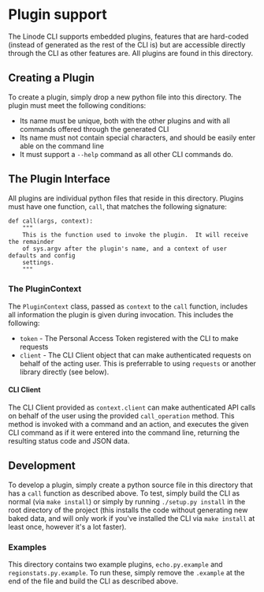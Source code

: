 # Plugin support

The Linode CLI supports embedded plugins, features that are hard-coded (instead
of generated as the rest of the CLI is) but are accessible directly through the
CLI as other features are.  All plugins are found in this directory.

## Creating a Plugin

To create a plugin, simply drop a new python file into this directory.  The
plugin must meet the following conditions:

 * Its name must be unique, both with the other plugins and with all commands
   offered through the generated CLI
 * Its name must not contain special characters, and should be easily enter able
   on the command line
 * It must support a `--help` command as all other CLI commands do.


## The Plugin Interface

All plugins are individual python files that reside in this directory.  Plugins
must have one function, `call`, that matches the following signature:

```
def call(args, context):
    """
    This is the function used to invoke the plugin.  It will receive the remainder
    of sys.argv after the plugin's name, and a context of user defaults and config
    settings.
    """
```

### The PluginContext

The `PluginContext` class, passed as `context` to the `call` function, includes
all information the plugin is given during invocation.  This includes the following:

 * `token` - The Personal Access Token registered with the CLI to make requests
 * `client` - The CLI Client object that can make authenticated requests on behalf
    of the acting user.  This is preferrable to using `requests` or another library
    directly (see below).

#### CLI Client

The CLI Client provided as `context.client` can make authenticated API calls on
behalf of the user using the provided `call_operation` method.  This method is
invoked with a command and an action, and executes the given CLI command as if
it were entered into the command line, returning the resulting status code and
JSON data.

## Development

To develop a plugin, simply create a python source file in this directory that
has a `call` function as described above.  To test, simply build the CLI as
normal (via `make install`) or simply by running `./setup.py install` in the
root directory of the project (this installs the code without generating new
baked data, and will only work if you've installed the CLI via `make install`
at least once, however it's a lot faster).

### Examples

This directory contains two example plugins, `echo.py.example` and
`regionstats.py.example`.  To run these, simply remove the `.example` at the end
of the file and build the CLI as described above.
